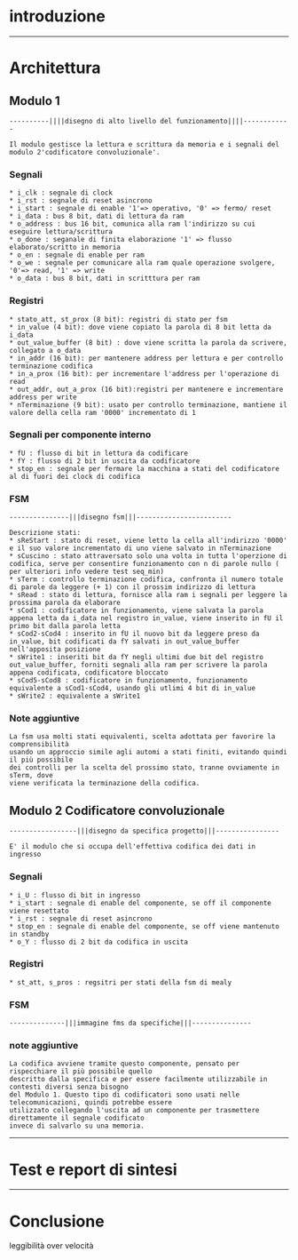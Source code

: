 # introduzione


------
# Architettura
	
## Modulo 1
	----------||||disegno di alto livello del funzionamento||||------------
	
	Il modulo gestisce la lettura e scrittura da memoria e i segnali del modulo 2'codificatore convoluzionale'.

### Segnali 
	
	* i_clk : segnale di clock
	* i_rst : segnale di reset asincrono
	* i_start : segnale di enable '1'=> operativo, '0' => fermo/ reset
	* i_data : bus 8 bit, dati di lettura da ram
	* o_address : bus 16 bit, comunica alla ram l'indirizzo su cui eseguire lettura/scrittura
	* o_done : seganale di finita elaborazione '1' => flusso elaborato/scritto in memoria
	* o_en : segnale di enable per ram
	* o_we : segnale per comunicare alla ram quale operazione svolgere, '0'=> read, '1' => write
	* o_data : bus 8 bit, dati in scritttura per ram

### Registri
	
	* stato_att, st_prox (8 bit): registri di stato per fsm
	* in_value (4 bit): dove viene copiato la parola di 8 bit letta da i_data
	* out_value_buffer (8 bit) : dove viene scritta la parola da scrivere, collegato a o_data
	* in_addr (16 bit): per mantenere address per lettura e per controllo terminazione codifica 
	* in_a_prox (16 bit): per incrementare l'address per l'operazione di read
	* out_addr, out_a_prox (16 bit):registri per mantenere e incrementare address per write
	* nTerminazione (9 bit): usato per controllo terminazione, mantiene il valore della cella ram '0000' incrementato di 1
	
### Segnali per componente interno
	
	* fU : flusso di bit in lettura da codificare
	* fY : flusso di 2 bit in uscita da codificatore
	* stop_en : segnale per fermare la macchina a stati del codificatore al di fuori dei clock di codifica
	
### FSM
	---------------|||disegno fsm|||------------------------

	Descrizione stati:
	* sReStart : stato di reset, viene letto la cella all'indirizzo '0000' e il suo valore incrementato di uno viene salvato in nTerminazione
	* sCuscino : stato attraversato solo una volta in tutta l'operzione di codifica, serve per consentire funzionamento con n di parole nullo ( per ulteriori info vedere test seq_min) 
	* sTerm : controllo terminazione codifica, confronta il numero totale di parole da leggere (+ 1) con il prossim indirizzo di lettura 
	* sRead : stato di lettura, fornisce alla ram i segnali per leggere la prossima parola da elaborare
	* sCod1 : codificatore in funzionamento, viene salvata la parola appena letta da i_data nel registro in_value, viene inserito in fU il primo bit dalla parola letta
	* sCod2-sCod4 : inserito in fU il nuovo bit da leggere preso da in_value, bit codificati da fY salvati in out_value_buffer nell'apposita posizione
	* sWrite1 : inseriti bit da fY negli ultimi due bit del registro out_value_buffer, forniti segnali alla ram per scrivere la parola appena codificata, codificatore bloccato
	* sCod5-sCod8 : codificatore in funzionamento, funzionamento equivalente a sCod1-sCod4, usando gli utlimi 4 bit di in_value
	* sWrite2 : equivalente a sWrite1

 ### Note aggiuntive

	La fsm usa molti stati equivalenti, scelta adottata per favorire la comprensibilità 
	usando un approccio simile agli automi a stati finiti, evitando quindi il più possibile 
	dei controlli per la scelta del prossimo stato, tranne ovviamente in sTerm, dove 
	viene verificata la terminazione della codifica.

## Modulo 2 Codificatore convoluzionale
	-----------------|||disegno da specifica progetto|||----------------
	
	E' il modulo che si occupa dell'effettiva codifica dei dati in ingresso

### Segnali

	* i_U : flusso di bit in ingresso
	* i_start : segnale di enable del componente, se off il componente viene resettato
	* i_rst : segnale di reset asincrono
	* stop_en : segnale di enable del componente, se off viene mantenuto in standby
	* o_Y : flusso di 2 bit da codifica in uscita

### Registri 
	
	* st_att, s_pros : regsitri per stati della fsm di mealy 

### FSM 
	--------------|||immagine fms da specifiche|||---------------

### note aggiuntive

	La codifica avviene tramite questo componente, pensato per rispecchiare il più possibile quello 
	descritto dalla specifica e per essere facilmente utilizzabile in contesti diversi senza bisogno 
	del Modulo 1. Questo tipo di codificatori sono usati nelle telecomunicazioni, quindi potrebbe essere 
	utilizzato collegando l'uscita ad un componente per trasmettere direttamente il segnale codificato 
	invece di salvarlo su una memoria.

-----------------------------------------------------------------------------------
# Test e report di sintesi

-----------------------------------------------------------------------------------
# Conclusione

leggibilità over velocità
	